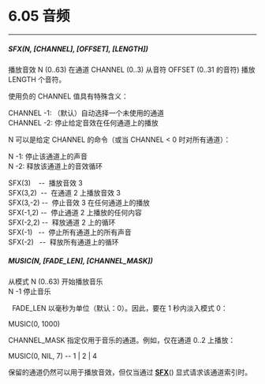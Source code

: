 # 6.05 音频

------------

##### SFX(N, [CHANNEL], [OFFSET], [LENGTH])

播放音效 N (0..63) 在通道 CHANNEL (0..3) 从音符 OFFSET (0..31 的音符) 播放 LENGTH 个音符。

使用负的 CHANNEL 值具有特殊含义：

CHANNEL -1: （默认）自动选择一个未使用的通道  
CHANNEL -2: 停止给定音效在任何通道上的播放  

N 可以是给定 CHANNEL 的命令（或当 CHANNEL < 0 时对所有通道）：

N -1: 停止该通道上的声音  
N -2: 释放该通道上的音效循环  

SFX(3)    --  播放音效 3  
SFX(3,2)  --  在通道 2 上播放音效 3  
SFX(3,-2) --  停止音效 3 在任何通道上的播放  
SFX(-1,2) --  停止通道 2 上播放的任何内容  
SFX(-2,2) --  释放通道 2 上的循环  
SFX(-1)   --  停止所有通道上的所有声音  
SFX(-2)   --  释放所有通道上的循环  

  
##### MUSIC(N, [FADE_LEN], [CHANNEL_MASK])

从模式 N (0..63) 开始播放音乐  
N -1 停止音乐

  FADE_LEN 以毫秒为单位（默认：0）。因此，要在 1 秒内淡入模式 0：

MUSIC(0, 1000)  

CHANNEL_MASK 指定仅用于音乐的通道。例如，仅在通道 0..2 上播放：

MUSIC(0, NIL, 7) -- 1 | 2 | 4

保留的通道仍然可以用于播放音效，但仅当通过 [**SFX**](https://www.lexaloffle.com/dl/docs/pico-8_manual.html#SFX)() 显式请求该通道索引时。